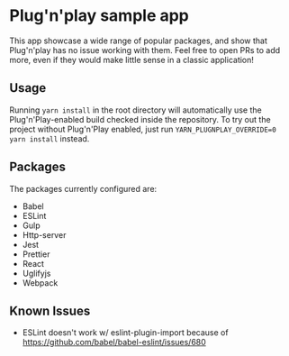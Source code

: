 # Plug'n'play sample app

This app showcase a wide range of popular packages, and show that Plug'n'play has no issue working with them. Feel free to open PRs to add more, even if they would make little sense in a classic application!

## Usage

Running `yarn install` in the root directory will automatically use the Plug'n'Play-enabled build checked inside the repository. To try out the project without Plug'n'Play enabled, just run `YARN_PLUGNPLAY_OVERRIDE=0 yarn install` instead.

## Packages

The packages currently configured are:

  - Babel
  - ESLint
  - Gulp
  - Http-server
  - Jest
  - Prettier
  - React
  - Uglifyjs
  - Webpack

## Known Issues

  - ESLint doesn't work w/ eslint-plugin-import because of https://github.com/babel/babel-eslint/issues/680
